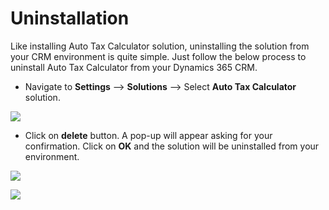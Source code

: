 # Uninstallation

Like installing Auto Tax Calculator solution, uninstalling the solution from your CRM environment is quite simple. Just follow the below process to uninstall Auto Tax Calculator from your Dynamics 365 CRM.

* Navigate to **Settings** --> **Solutions** --> Select **Auto Tax Calculator** solution.

![](../.gitbook/assets/Uninstall\_4.png)

* Click on **delete** button. A pop-up will appear asking for your confirmation. Click on **OK** and the solution will be uninstalled from your environment.

![](<../.gitbook/assets/Uninstall\_5 (2).png>)

![](<../.gitbook/assets/Uninstall\_3 (4).png>)

